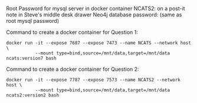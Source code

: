 

Root Password for mysql server in docker container NCATS2:  on a post-it note in Steve's middle desk drawer
Neo4j database password:  (same as root mysql password)

Command to create a docker container for Question 1:

    docker run -it --expose 7687 --expose 7473 --name NCATS --network host \
               --mount type=bind,source=/mnt/data,target=/mnt/data ncats:version7 bash

Command to create a docker container for Question 2:
    
    docker run -it --expose 7787 --expose 7573 --name NCATS2 --network host \
               --mount type=bind,source=/mnt/data,target=/mnt/data ncats2:version2 bash
